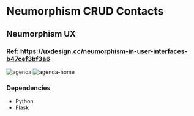 # Neumorphism CRUD Contacts

## Neumorphism UX 
### Ref: https://uxdesign.cc/neumorphism-in-user-interfaces-b47cef3bf3a6

![agenda](https://user-images.githubusercontent.com/54786785/138011956-1cc6a855-a01c-4991-a2ef-bc820d684b79.png)
![agenda-home](https://user-images.githubusercontent.com/54786785/138011847-9b5497c8-6a75-42c6-81a0-7dc844641974.png)

### Dependencies 
- Python
- Flask
